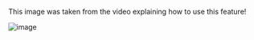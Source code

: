 This image was taken from the video explaining how to use this feature!

![image](https://user-images.githubusercontent.com/102286765/160540686-f8c5a7b8-000b-43bd-bcd0-8a5cb2d524b6.png)
